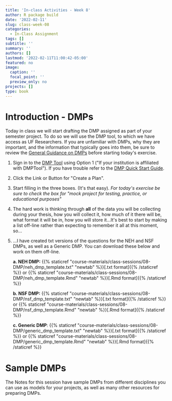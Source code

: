 ```yaml
---
title: 'In-class Activities - Week 8'
author: R package build
date: '2022-02-11'
slug: class-week-08
categories:
  - In-Class Assignment
tags: []
subtitle: ''
summary: ''
authors: []
lastmod: '2022-02-11T11:00:42-05:00'
featured: no
image:
  caption: ''
  focal_point: ''
  preview_only: no
projects: []
type: book
---
```



# Introduction - DMPs

Today in class we will start drafting the DMP assigned as part of your semester project. To do so we will use the DMP tool, to which we have access as UF Researchers. If you are unfamiliar with DMPs, why they are important, and the information that typically goes into them, be sure to review the [General Guidance on DMPs](https://dmptool.org/general_guidance) before starting today's exercise.

1. Sign in to the [DMP Tool](https://dmptool.org) using Option 1 ("If your institution is affiliated with DMPTool"). If you have trouble refer to the  [DMP Quick	Start	Guide](https://dmptool.org/help). 

2. Click the Link or Button for "Create a Plan". 

3. Start filling in the three boxes. (It's that easy). _For today's exercise be sure to check the box for "mock project for testing, practice, or educational purposes"_

4. The hard work is thinking through **all** of the data you will be collecting during your thesis, how you will collect it, how much of it there will be, what format it will be in, how you will store it...It's best to start by making a list off-line rather than expecting to remember it all at this moment, so...

5. ...I have created txt versions of the questions for the NEH and NSF DMPs, as well as a Generic DMP. You can download these below and work on them off-line.


    **a. NEH DMP:** {{% staticref "course-materials/class-sessions/08-DMP/neh_dmp_template.txt" "newtab" %}}[.txt format]{{% /staticref %}} or {{% staticref "course-materials/class-sessions/08-DMP/neh_dmp_template.Rmd" "newtab" %}}[.Rmd format]{{% /staticref %}}


    **b. NSF DMP:** {{% staticref "course-materials/class-sessions/08-DMP/nsf_dmp_template.txt" "newtab" %}}[.txt format]{{% /staticref %}} or {{% staticref "course-materials/class-sessions/08-DMP/nsf_dmp_template.Rmd" "newtab" %}}[.Rmd format]{{% /staticref %}}

    **c. Generic DMP**: {{% staticref "course-materials/class-sessions/08-DMP/generic_dmp_template.txt" "newtab" %}}[.txt format]{{% /staticref %}} or {{% staticref "course-materials/class-sessions/08-DMP/generic_dmp_template.Rmd" "newtab" %}}[.Rmd format]{{% /staticref %}}
    
# Sample DMPs

The Notes for this session have sample DMPs from different disciplines you can use as models for your projects, as well as many other resources for preparing DMPs.

